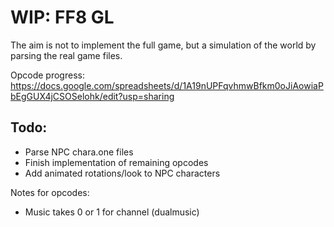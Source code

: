 # WIP: FF8 GL

The aim is not to implement the full game, but a simulation of the world by parsing the real game files.



Opcode progress:
https://docs.google.com/spreadsheets/d/1A19nUPFqvhmwBfkm0oJiAowiaPbEgGUX4jCSOSelohk/edit?usp=sharing



## Todo:
* Parse NPC chara.one files
* Finish implementation of remaining opcodes
* Add animated rotations/look to NPC characters



Notes for opcodes:
* Music takes 0 or 1 for channel (dualmusic)